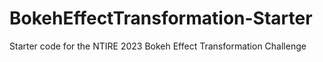 # BokehEffectTransformation-Starter
Starter code for the NTIRE 2023 Bokeh Effect Transformation Challenge
